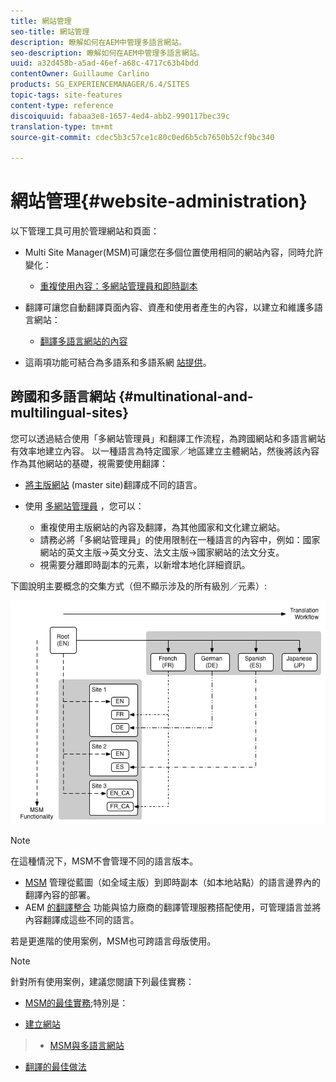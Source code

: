 ```yaml
---
title: 網站管理
seo-title: 網站管理
description: 瞭解如何在AEM中管理多語言網站。
seo-description: 瞭解如何在AEM中管理多語言網站。
uuid: a32d458b-a5ad-46ef-a68c-4717c63b4bdd
contentOwner: Guillaume Carlino
products: SG_EXPERIENCEMANAGER/6.4/SITES
topic-tags: site-features
content-type: reference
discoiquuid: fabaa3e8-1657-4ed4-abb2-990117bec39c
translation-type: tm+mt
source-git-commit: cdec5b3c57ce1c80c0ed6b5cb7650b52cf9bc340

---
```



# 網站管理{#website-administration}

以下管理工具可用於管理網站和頁面：

* Multi Site Manager(MSM)可讓您在多個位置使用相同的網站內容，同時允許變化：

   * [重複使用內容：多網站管理員和即時副本](/help/sites-administering/msm.md)

* 翻譯可讓您自動翻譯頁面內容、資產和使用者產生的內容，以建立和維護多語言網站：

   * [翻譯多語言網站的內容](/help/sites-administering/translation.md)

* 這兩項功能可結合為多語系和多語系網 [站提供](#multinational-and-multilingual-sites)。

## 跨國和多語言網站 {#multinational-and-multilingual-sites}

您可以透過結合使用「多網站管理員」和翻譯工作流程，為跨國網站和多語言網站有效率地建立內容。 以一種語言為特定國家／地區建立主體網站，然後將該內容作為其他網站的基礎，視需要使用翻譯：

* [將主版網站](/help/sites-administering/translation.md) (master site)翻譯成不同的語言。

* 使用 [多網站管理員](/help/sites-administering/msm.md) ，您可以：

   * 重複使用主版網站的內容及翻譯，為其他國家和文化建立網站。
   * 請務必將「多網站管理員」的使用限制在一種語言的內容中，例如：國家網站的英文主版->英文分支、法文主版->國家網站的法文分支。
   * 視需要分離即時副本的元素，以新增本地化詳細資訊。

下圖說明主要概念的交集方式（但不顯示涉及的所有級別／元素）:

![chlimage_1-71](assets/chlimage_1-71.png)

>[!NOTE]
>
>在這種情況下，MSM不會管理不同的語言版本。
>
>* [MSM](/help/sites-administering/msm.md) 管理從藍圖（如全域主版）到即時副本（如本地站點）的語言邊界內的翻譯內容的部署。
>* AEM [的翻譯整合](/help/sites-administering/translation.md) 功能與協力廠商的翻譯管理服務搭配使用，可管理語言並將內容翻譯成這些不同的語言。
>
>
若是更進階的使用案例，MSM也可跨語言母版使用。

>[!NOTE]
>
>針對所有使用案例，建議您閱讀下列最佳實務：
>
>* [MSM的最佳實務](/help/sites-administering/msm-best-practices.md);特別是：
   >
   >  
* [建立網站](/help/sites-administering/msm-best-practices.md#create-site)
>  * [MSM與多語言網站](/help/sites-administering/msm-best-practices.md#msm-and-multilingual-websites)
   >
   >
* [翻譯的最佳做法](/help/sites-administering/tc-bp.md)

